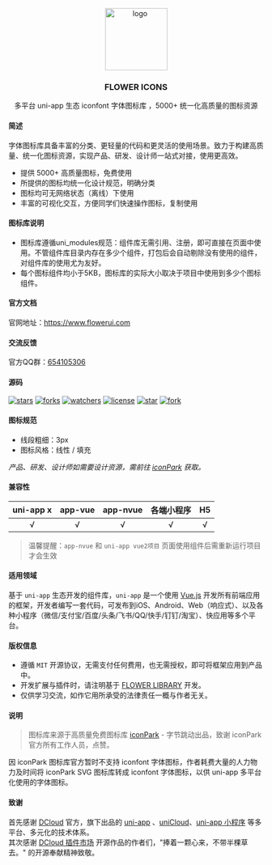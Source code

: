 <p align="center"><img alt="logo" src="https://www.flowerui.com/logo.png" width="123"></p>
<h3 align="center">FLOWER ICONS</h3>
<p align="center">多平台 uni-app 生态 iconfont 字体图标库 ，5000+ 统一化高质量的图标资源</p>

#### 简述
字体图标库具备丰富的分类、更轻量的代码和更灵活的使用场景。致力于构建高质量、统一化图标资源，实现产品、研发、设计师一站式对接，使用更高效。
- 提供 5000+ 高质量图标，免费使用
- 所提供的图标均统一化设计规范，明确分类
- 图标均可无网络状态（离线）下使用
- 丰富的可视化交互，方便同学们快速操作图标，复制使用

#### 图标库说明
- 图标库遵循uni_modules规范：组件库无需引用、注册，即可直接在页面中使用。不管组件库目录内存在多少个组件，打包后会自动剔除没有使用的组件，对组件库的使用尤为友好。
- 每个图标组件均小于5KB，图标库的实际大小取决于项目中使用到多少个图标组件。

#### 官方文档
官网地址：<a target="_blank" href="https://www.flowerui.com">https://www.flowerui.com</a>  
#### 交流反馈
官方QQ群：<a target="_blank" href="https://qm.qq.com/cgi-bin/qm/qr?k=_a2CXouL0H2OvaJ8vPalp3S6DABKIoCH&jump_from=webapi&authKey=riLWFXQamGAWrXQnBW0NCCFVeodvRvAEAooJNxuNybHBCOs9w0V9yR2F1NhVsZS/">654105306</a>  
#### 源码
[![stars](https://img.shields.io/github/stars/dengqichang/flower-library?style=social)](https://github.com/dengqichang/flower-library/tree/main/uni_modules/flower-icons)
[![forks](https://img.shields.io/github/forks/dengqichang/flower-library?style=social)](https://github.com/dengqichang/flower-library/tree/main/uni_modules/flower-icons)
[![watchers](https://img.shields.io/github/watchers/dengqichang/flower-library?style=social)](https://github.com/dengqichang/flower-library/tree/main/uni_modules/flower-icons)
[![license](https://img.shields.io/github/license/dengqichang/flower-library?style=social)](https://github.com/dengqichang/flower-library/tree/main/uni_modules/flower-icons)
[![star](https://gitee.com/dengqichang/flower-library/badge/star.svg?theme=white)](https://github.com/dengqichang/flower-library/tree/main/uni_modules/flower-icons)
[![fork](https://gitee.com/dengqichang/flower-library/badge/fork.svg?theme=white)](https://github.com/dengqichang/flower-library/tree/main/uni_modules/flower-icons)
#### 图标规范
- 线段粗细：3px
- 图标风格：线性 / 填充  

*产品、研发、设计师如需要设计资源，需前往 [iconPark](https://iconpark.oceanengine.com) 获取。*

#### 兼容性
| uni-app x	| app-vue	| app-nvue	| 各端小程序		| H5		|
| :------:	| :------:	| :------:	| :-------:		| :-------:	|
| √			| √			| √			| √				|√			|
> 温馨提醒：`app-nvue` 和 `uni-app vue2项目` 页面使用组件后需重新运行项目才会生效

#### 适用领域
基于 `uni-app` 生态开发的组件库，`uni-app` 是一个使用 [Vue.js](https://vuejs.org/) 开发所有前端应用的框架，开发者编写一套代码，可发布到iOS、Android、Web（响应式）、以及各种小程序（微信/支付宝/百度/头条/飞书/QQ/快手/钉钉/淘宝）、快应用等多个平台。
#### 版权信息
- 遵循 `MIT` 开源协议，无需支付任何费用，也无需授权，即可将框架应用到产品中。
- 开发扩展与插件时，请注明基于 [FLOWER LIBRARY](https://flowerui.com/) 开发。
- 仅供学习交流，如作它用所承受的法律责任一概与作者无关。

#### 说明
> 图标库来源于高质量免费图标库 [iconPark](https://iconpark.oceanengine.com) - 字节跳动出品，致谢 iconPark 官方所有工作人员，点赞。

因 iconPark 图标库官方暂时不支持 iconfont 字体图标，作者耗费大量的人力物力及时间将 iconPark SVG 图标库转成 iconfont 字体图标，以供 uni-app 多平台化使用的字体图标。
#### 致谢
首先感谢 [DCloud](https://www.dcloud.io/) 官方，旗下出品的 [uni-app](https://uniapp.dcloud.net.cn/) 、[uniCloud](https://uniapp.dcloud.net.cn/uniCloud/)、[uni-app 小程序](https://nativesupport.dcloud.net.cn/README) 等多平台、多元化的技术体系。  
其次感谢 [DCloud 插件市场](https://ext.dcloud.net.cn/) 开源作品的作者们，"捧着一颗心来，不带半棵草去。" 的开源奉献精神致敬。